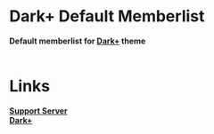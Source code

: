 # Dark+ Default Memberlist
**Default memberlist for [Dark+](https://betterdiscord.app/theme/Dark%2B) theme** <br> <br>

# Links
**[Support Server](https://discord.gg/jsQ9UP7kCA)** <br>
**[Dark+](https://betterdiscord.app/theme/Dark%2B)**
